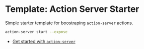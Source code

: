 # Template: Action Server Starter

Simple starter template for boostraping `action-server` actions.

```sh
action-server start --expose
```

- [Get started with `action-server`](https://github.com/robocorp/robo/tree/master/action_server/docs)
